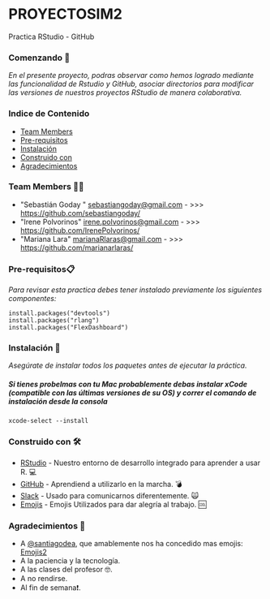 
# PROYECTOSIM2
Practica RStudio - GitHub

### Comenzando 🚀
_En el presente proyecto, podras observar como hemos logrado mediante las funcionalidad de Rstudio y GitHub, asociar directorios para modificar las versiones de nuestros proyectos RStudio de manera colaborativa._


### Indice de Contenido
* [Team Members](#team-members)
* [Pre-requisitos](#pre-requisitos)
* [Instalación](#Instalación)
* [Construido con](#Construido-con)
* [Agradecimientos](#Expresiones-de-gratitud)

### <a name="team-members"></a>Team Members :man::dancers:
* "Sebastián Goday " <sebastiangoday@gmail.com> - >>> <https://github.com/sebastiangoday/>
* "Irene Polvorinos" <irene.polvorinos@gmail.com> - >>> <https://github.com/IrenePolvorinos/>
* "Mariana Lara" <marianaRlaras@gmail.com> - >>> <https://github.com/marianarlaras/>

### <a name="Pre-requisitos"></a>Pre-requisitos📋
_Para revisar esta practica debes tener instalado previamente los siguientes componentes:_

```
install.packages("devtools")
install.packages("rlang")
install.packages("FlexDashboard")
```
### <a name="Instalación"></a>Instalación 🔧
_Asegúrate de instalar todos los paquetes antes de ejecutar la práctica._
##### Si tienes probelmas con tu Mac probablemente debas instalar xCode (compatible con las últimas versiones de su OS) y correr el comando de instalación desde la consola

```
xcode-select --install 
```
### <a name="Construido-con"></a>Construido con 🛠️
* [RStudio](https://rstudio.com/products/rstudio/download/) - Nuestro entorno de desarrollo integrado para aprender a usar R. 💻
* [GitHub](http://www.github.com/) - Aprendiend a utilizarlo en la marcha. 💣
* [Slack](https://slack.com/) - Usado para comunicarnos diferentemente. :scream_cat:
* [Emojis](https://gist.github.com/rxaviers/7360908) - Emojis Utilizados para dar alegría al trabajo. 🆒


### <a name="Expresiones-de-gratitud"></a> Agradecimientos 🎁
* A [@santiagodea](https://github.com/santiagodea), que amablemente nos ha concedido mas emojis: [Emojis2](https://emojipedia.org/unicode-5.2/)
* A la paciencia y la tecnología. 
* A las clases del profesor 🤓.
* A no rendirse.
* Al fin de semana❗.



